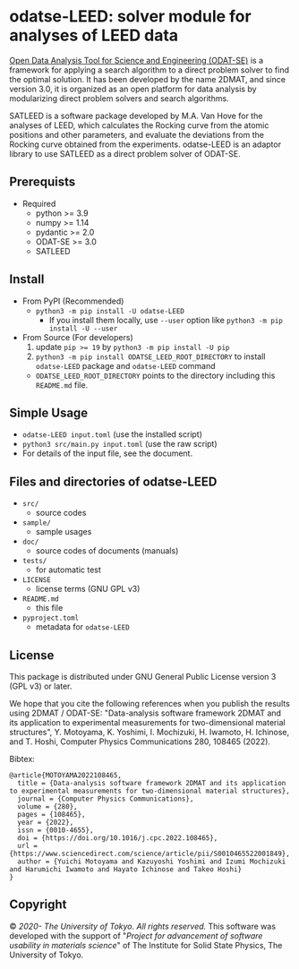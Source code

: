 # odatse-LEED: solver module for analyses of LEED data

[Open Data Analysis Tool for Science and Engineering (ODAT-SE)](https://github.com/issp-center-dev/ODAT-SE) is a framework for applying a search algorithm to a direct problem solver to find the optimal solution. It has been developed by the name 2DMAT, and since version 3.0, it is organized as an open platform for data analysis by modularizing direct problem solvers and search algorithms.

SATLEED is a software package developed by M.A. Van Hove for the analyses of LEED, which calculates the Rocking curve from the atomic positions and other parameters, and evaluate the deviations from the Rocking curve obtained from the experiments. odatse-LEED is an adaptor library to use SATLEED as a direct problem solver of ODAT-SE.


## Prerequists

- Required
  - python >= 3.9
  - numpy >= 1.14
  - pydantic >= 2.0
  - ODAT-SE >= 3.0
  - SATLEED

## Install

- From PyPI (Recommended)
  - `python3 -m pip install -U odatse-LEED`
    - If you install them locally, use `--user` option like `python3 -m pip install -U --user`
- From Source (For developers)
  1. update `pip >= 19` by `python3 -m pip install -U pip`
  2. `python3 -m pip install ODATSE_LEED_ROOT_DIRECTORY` to install `odatse-LEED` package and `odatse-LEED` command
    - `ODATSE_LEED_ROOT_DIRECTORY` points to the directory including this `README.md` file.

## Simple Usage

- `odatse-LEED input.toml` (use the installed script)
- `python3 src/main.py input.toml` (use the raw script)
- For details of the input file, see the document.

## Files and directories of odatse-LEED

- `src/`
  - source codes
- `sample/`
  - sample usages
- `doc/`
  - source codes of documents (manuals)
- `tests/`
  - for automatic test
- `LICENSE`
  - license terms (GNU GPL v3)
- `README.md`
  - this file
- `pyproject.toml`
  - metadata for `odatse-LEED`

## License

This package is distributed under GNU General Public License version 3 (GPL v3) or later.

We hope that you cite the following references when you publish the results using 2DMAT / ODAT-SE:
"Data-analysis software framework 2DMAT and its application to experimental measurements for two-dimensional material structures",
Y. Motoyama, K. Yoshimi, I. Mochizuki, H. Iwamoto, H. Ichinose, and T. Hoshi, Computer Physics Communications 280, 108465 (2022).

Bibtex:
```
@article{MOTOYAMA2022108465,
  title = {Data-analysis software framework 2DMAT and its application to experimental measurements for two-dimensional material structures},
  journal = {Computer Physics Communications},
  volume = {280},
  pages = {108465},
  year = {2022},
  issn = {0010-4655},
  doi = {https://doi.org/10.1016/j.cpc.2022.108465},
  url = {https://www.sciencedirect.com/science/article/pii/S0010465522001849},
  author = {Yuichi Motoyama and Kazuyoshi Yoshimi and Izumi Mochizuki and Harumichi Iwamoto and Hayato Ichinose and Takeo Hoshi}
}
```

## Copyright

© *2020- The University of Tokyo. All rights reserved.*
This software was developed with the support of "*Project for advancement of software usability in materials science*" of The Institute for Solid State Physics, The University of Tokyo.

[source/master]: https://github.com/2DMAT/odatse-LEED/
[source/develop]: https://github.com/2DMAT/odatse-LEED/tree/develop
[ci/master/badge]: https://github.com/2DMAT/odatse-LEED/workflows/Test/badge.svg?branch=master
[ci/master/uri]: https://github.com/2DMAT/odatse-LEED/actions?query=branch%3Amaster
[doc/en/badge]: https://img.shields.io/badge/doc-English-blue.svg
[doc/ja/badge]: https://img.shields.io/badge/doc-Japanese-blue.svg
[doc/master/en/uri]: https://2DMAT.github.io/odatse-LEED/manual/master/en/index.html
[doc/master/ja/uri]: https://2DMAT.github.io/odatse-LEED/manual/master/ja/index.html
[doc/develop/en/uri]: https://2DMAT.github.io/odatse-LEED/manual/develop/en/index.html
[doc/develop/ja/uri]: https://2DMAT.github.io/odatse-LEED/manual/develop/ja/index.html
